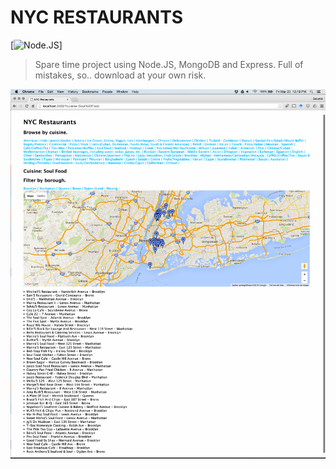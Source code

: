 # NYC RESTAURANTS

[![Node.JS](https://nodejs.org/static/images/logos/nodejs-new-white-pantone.png)]

> Spare time project using Node.JS, MongoDB and Express. Full of mistakes, so.. download at your own risk.

![](screenshot.png)
